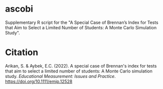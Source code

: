 # ascobi
Supplementary R script for the "A Special Case of Brennan’s Index for Tests that Aim to Select a Limited Number of Students: A Monte Carlo Simulation Study". 

# Citation
Arikan, S. & Aybek, E.C. (2022). A special case of Brennan's index for tests that aim to select a limited number of students: A Monte Carlo simulation study. *Educational Measurement: Issues and Practice*. https://doi.org/10.1111/emip.12528
